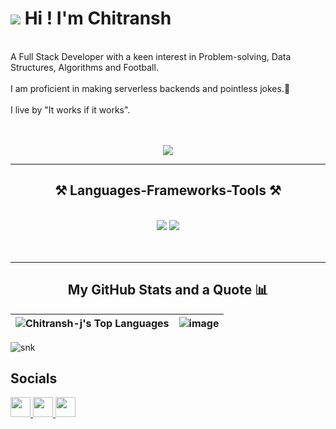 ![](https://user-images.githubusercontent.com/18350557/176309783-0785949b-9127-417c-8b55-ab5a4333674e.gif) Hi ! I'm Chitransh 
========================================================================================================================================
<br/>
A Full Stack Developer with a keen interest in Problem-solving, Data Structures, Algorithms and Football.<br/><br/>
I am proficient in making serverless backends and pointless jokes.🙂<br/><br/>
I live by "It works if it works".<br/><br/>
<br>
<p align="center">
<img src="https://github.com/Chitransh-j/Chitransh-j/assets/135858715/1df1e0ea-2d94-45e6-948a-2d8fe8de8f23" />
</p>
<hr/>

<h2 align="center">⚒️ Languages-Frameworks-Tools ⚒️</h2>
<br/>
<div align="center">
    <img src="https://skillicons.dev/icons?i=cpp,python,javascript,typescript,html,css,mongodb,express,react,nodejs,nextjs" />
    <img src="https://skillicons.dev/icons?i=tailwind,prisma,mysql,postman,electron,vscode,git,github,jest,bootstrap" /><br>
    <br>
</div>
<br/>
<hr/>
<!-- <h2 align="center">Coding Profiles 💻</h2>
<br/>
<div align="center">
<table>
  <tr>
    <td>
        <a href="https://leetcode.com/IchigoGoes/" target="_blank">
        <img src="https://img.shields.io/badge/LeetCode-000000?style=for-the-badge&logo=LeetCode&logoColor=#d16c06" target="_blank" />
      </a>
    </td>
    <td>
      <a href="https://auth.geeksforgeeks.org/user/chitranshjawere" target="_blank">
         <img src="https://img.shields.io/badge/GeeksforGeeks-gray?style=for-the-badge&logo=geeksforgeeks&logoColor=35914c" target="_blank" />
      </a>
    </td>
  </tr>
  <tr>
    <td>
      <a href="https://codeforces.com/profile/chitransh34" target="_blank">
         <img src="https://img.shields.io/badge/Codeforces-445f9d?style=for-the-badge&logo=Codeforces&logoColor=white" target="_blank" />
      </a>
    </td>
    <td>
        <a href="https://www.codechef.com/users/chitransh34" target="_blank">
        <img src="https://img.shields.io/badge/CodeChef-%23964B00.svg?style=for-the-badge&logo=CodeChef&logoColor=white" />
      </a>
    </td>
  </tr>
</table>
</div>
<br/>
<hr/> -->

<h2 align="center">My GitHub Stats and a Quote 📊 </h2>


| ![Chitransh-j's Top Languages](https://github-readme-stats.vercel.app/api/top-langs/?username=Chitransh-j&layout=compact) | ![image](https://github.com/Chitransh-j/Chitransh-j/assets/135858715/fd42dce1-205d-4021-adf8-d50111de5f86) |
|---|---|



<picture>
  <source media="(prefers-color-scheme: dark)" srcset="https://github.com/Chitransh-j/Chitransh-j/raw/output/github-snake-dark.svg">
  <source media="(prefers-color-scheme: light)" srcset="https://github.com/Chitransh-j/Chitransh-j/raw/output/github-snake.svg">
  <img alt="snk" src="https://github.com/fky2015/Chitransh-j/raw/output/github-snake.svg">
</picture>

<br/>


## Socials

<p align="left"> <a href="https://www.github.com/Chitransh-j" target="_blank" rel="noreferrer"> <picture> <source media="(prefers-color-scheme: dark)" srcset="https://raw.githubusercontent.com/danielcranney/readme-generator/main/public/icons/socials/github-dark.svg" /> <source media="(prefers-color-scheme: light)" srcset="https://raw.githubusercontent.com/danielcranney/readme-generator/main/public/icons/socials/github.svg" /> <img src="https://raw.githubusercontent.com/danielcranney/readme-generator/main/public/icons/socials/github.svg" width="32" height="32" /> </picture> </a> <a href="https://www.linkedin.com/in/chitransh-jawere-878497232/" target="_blank" rel="noreferrer"> <picture> <source media="(prefers-color-scheme: dark)" srcset="https://raw.githubusercontent.com/danielcranney/readme-generator/main/public/icons/socials/linkedin-dark.svg" /> <source media="(prefers-color-scheme: light)" srcset="https://raw.githubusercontent.com/danielcranney/readme-generator/main/public/icons/socials/linkedin.svg" /> <img src="https://raw.githubusercontent.com/danielcranney/readme-generator/main/public/icons/socials/linkedin.svg" width="32" height="32" /> </picture> </a> <a href="https://www.x.com/ChitranshJawere" target="_blank" rel="noreferrer"> <picture> <source media="(prefers-color-scheme: dark)" srcset="https://raw.githubusercontent.com/danielcranney/readme-generator/main/public/icons/socials/twitter-dark.svg" /> <source media="(prefers-color-scheme: light)" srcset="https://raw.githubusercontent.com/danielcranney/readme-generator/main/public/icons/socials/twitter.svg" /> <img src="https://raw.githubusercontent.com/danielcranney/readme-generator/main/public/icons/socials/twitter.svg" width="32" height="32" /> </picture> </a></p>
<br/>

